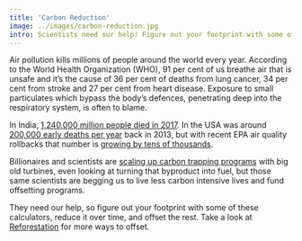 ```yaml
---
title: 'Carbon Reduction'
image: ../images/carbon-reduction.jpg
intro: Scientists need our help! Figure out your footprint with some of these calculators.
---
```


Air pollution kills millions of people around the world every year. According to the World Health Organization (WHO), 91 per cent of us breathe air that is unsafe and it’s the cause of 36 per cent of deaths from lung cancer, 34 per cent from stroke and 27 per cent from heart disease. Exposure to small particulates which bypass the body’s defences, penetrating deep into the respiratory system, is often to blame.

In India, [1,240,000 million people died in 2017](https://www.reuters.com/article/us-india-pollution-lancet/indias-polluted-air-claimed-1-24-million-lives-in-2017-study-idUSKBN1O51T8). In the USA was around [200,000 early deaths per year](http://news.mit.edu/2013/study-air-pollution-causes-200000-early-deaths-each-year-in-the-us-0829) back in 2013, but with recent EPA air quality rollbacks that number is [growing by tens of thousands](https://www.theguardian.com/environment/2019/nov/20/us-air-pollution-deaths-study-jama).

Billionaires and scientists are [scaling up carbon trapping programs](https://www.theguardian.com/environment/2018/feb/04/carbon-emissions-negative-emissions-technologies-capture-storage-bill-gates)
with big old turbines, even looking at turning that byproduct into fuel, but those
same scientists are begging us to live less carbon intensive lives and fund
offsetting programs.

They need our help, so figure out your footprint with some of these calculators,
reduce it over time, and offset the rest. Take a look at [Reforestation](/reforestation/)
for more ways to offset.
